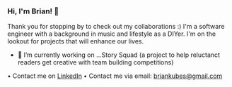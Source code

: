 ### Hi, I'm Brian! 👋
Thank you for stopping by to check out my collaborations :)
I'm a software engineer with a background in music and lifestyle as a DIYer. I'm on the lookout for projects that will enhance our lives.

- 🔭 I’m currently working on ...Story Squad (a project to help reluctanct readers get creative with team building competitions)

• Contact me on [LinkedIn](https://www.linkedin.com/in/brian-kubes/)
• Contact me via email: briankubes@gmail.com
